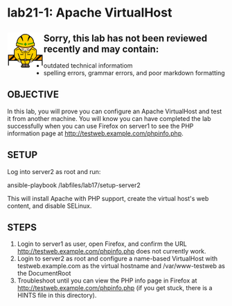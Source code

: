 # lab21-1: Apache VirtualHost
## <img align="left" src="../images/ConstructionSign.png">Sorry, this lab has not been reviewed recently and may contain:
  - outdated technical informatiom
  - spelling errors, grammar errors, and poor markdown formatting

## OBJECTIVE

In this lab, you will prove you can configure an Apache VirtualHost and test
it from another machine.  You will know you can have completed the lab
successfully when you can use Firefox on server1 to see the PHP information
page at http://testweb.example.com/phpinfo.php.

## SETUP

Log into server2 as root and run:

  ansible-playbook /labfiles/lab17/setup-server2

This will install Apache with PHP support, create the virtual host's
web content, and disable SELinux.

## STEPS

1.  Login to server1 as user, open Firefox, and confirm the URL
    http://testweb.example.com/phpinfo.php does not currently work.
2.  Login to server2 as root and configure a name-based VirtualHost with
    testweb.example.com as the virtual hostname and /var/www-testweb as
    the DocumentRoot
3.  Troubleshoot until you can view the PHP info page in Firefox at
    http://testweb.example.com/phpinfo.php (if you get stuck, there is a
    HINTS file in this directory).

